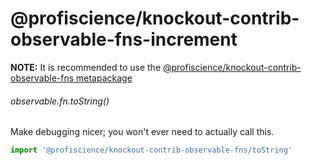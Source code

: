 # @profiscience/knockout-contrib-observable-fns-increment

**NOTE:** It is recommended to use the [@profiscience/knockout-contrib-observable-fns metapackage](../observable.fns)

###### observable<any>.fn.toString()

Make debugging nicer; you won't ever need to actually call this.

```javascript
import '@profiscience/knockout-contrib-observable-fns/toString'
```
